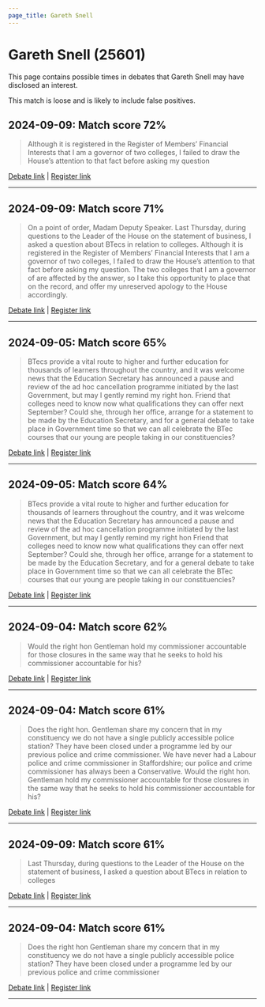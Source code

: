 ```yaml
---
page_title: Gareth Snell
---
```


# Gareth Snell  (25601)

This page contains possible times in debates that Gareth Snell may have disclosed an interest.

This match is loose and is likely to include false positives. 



## 2024-09-09: Match score 72%

>Although it is registered in the Register of Members’ Financial Interests that I am a governor of two colleges, I failed to draw the House’s attention to that fact before asking my question

[Debate link](https://www.theyworkforyou.com/debates/?id=2024-09-09b.658.2) | [Register link](https://www.theyworkforyou.com/mp/25601/register)


---



## 2024-09-09: Match score 71%

>On a point of order, Madam Deputy Speaker. Last Thursday, during questions to the Leader of the House on the statement of business, I asked a question about BTecs in relation to colleges. Although it is registered in the Register of Members’ Financial Interests that I am a governor of two colleges, I failed to draw the House’s attention to that fact before asking my question. The two colleges that I am a governor of are affected by the answer, so I take this opportunity to place that on the record, and offer my unreserved apology to the House accordingly.

[Debate link](https://www.theyworkforyou.com/debates/?id=2024-09-09b.658.2) | [Register link](https://www.theyworkforyou.com/mp/25601/register)


---



## 2024-09-05: Match score 65%

>BTecs provide a vital route to higher and further education for thousands of learners throughout the country, and it was welcome news that the Education Secretary has announced a pause and review of the ad hoc cancellation programme initiated by the last Government, but may I gently remind my right hon. Friend that colleges need to know now what qualifications they can offer next September? Could she, through her office, arrange for a statement to be made by the Education Secretary, and for a general debate to take place in Government time so that we can all celebrate the BTec courses that our young are people taking in our constituencies?

[Debate link](https://www.theyworkforyou.com/debates/?id=2024-09-05b.450.5) | [Register link](https://www.theyworkforyou.com/mp/25601/register)


---



## 2024-09-05: Match score 64%

>BTecs provide a vital route to higher and further education for thousands of learners throughout the country, and it was welcome news that the Education Secretary has announced a pause and review of the ad hoc cancellation programme initiated by the last Government, but may I gently remind my right hon Friend that colleges need to know now what qualifications they can offer next September? Could she, through her office, arrange for a statement to be made by the Education Secretary, and for a general debate to take place in Government time so that we can all celebrate the BTec courses that our young are people taking in our constituencies?

[Debate link](https://www.theyworkforyou.com/debates/?id=2024-09-05b.450.5) | [Register link](https://www.theyworkforyou.com/mp/25601/register)


---



## 2024-09-04: Match score 62%

>Would the right hon Gentleman hold my commissioner accountable for those closures in the same way that he seeks to hold his commissioner accountable for his?

[Debate link](https://www.theyworkforyou.com/debates/?id=2024-09-04b.392.0) | [Register link](https://www.theyworkforyou.com/mp/25601/register)


---



## 2024-09-04: Match score 61%

>Does the right hon. Gentleman share my concern that in my constituency we do not have a single publicly accessible police station? They have been closed under a programme led by our previous police and crime commissioner. We have never had a Labour police and crime commissioner in Staffordshire; our police and crime commissioner has always been a Conservative. Would the right hon. Gentleman hold my commissioner accountable for those closures in the same way that he seeks to hold his commissioner accountable for his?

[Debate link](https://www.theyworkforyou.com/debates/?id=2024-09-04b.392.0) | [Register link](https://www.theyworkforyou.com/mp/25601/register)


---



## 2024-09-09: Match score 61%

>Last Thursday, during questions to the Leader of the House on the statement of business, I asked a question about BTecs in relation to colleges

[Debate link](https://www.theyworkforyou.com/debates/?id=2024-09-09b.658.2) | [Register link](https://www.theyworkforyou.com/mp/25601/register)


---



## 2024-09-04: Match score 61%

>Does the right hon Gentleman share my concern that in my constituency we do not have a single publicly accessible police station? They have been closed under a programme led by our previous police and crime commissioner

[Debate link](https://www.theyworkforyou.com/debates/?id=2024-09-04b.392.0) | [Register link](https://www.theyworkforyou.com/mp/25601/register)


---

